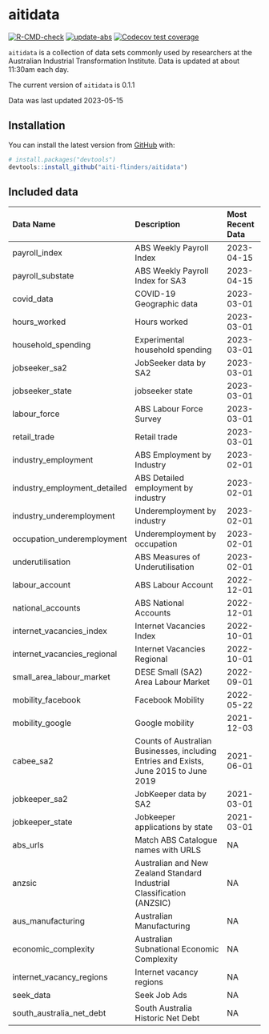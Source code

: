 
<!-- README.md is generated from README.Rmd. Please edit that file -->

# aitidata

<!-- badges: start -->

[![R-CMD-check](https://github.com/aiti-flinders/aitidata/actions/workflows/R-CMD-check.yaml/badge.svg?branch=data_prep)](https://github.com/aiti-flinders/aitidata/actions/workflows/R-CMD-check.yaml)
[![update-abs](https://github.com/aiti-flinders/aitidata/workflows/update-abs/badge.svg)](https://github.com/aiti-flinders/aitidata/actions)
[![Codecov test
coverage](https://codecov.io/gh/aiti-flinders/aitidata/branch/master/graph/badge.svg)](https://app.codecov.io/gh/aiti-flinders/aitidata?branch=master)
<!-- badges: end -->

`aitidata` is a collection of data sets commonly used by researchers at
the Australian Industrial Transformation Institute. Data is updated at
about 11:30am each day.

The current version of `aitidata` is 0.1.1

Data was last updated 2023-05-15

## Installation

You can install the latest version from [GitHub](https://github.com/)
with:

``` r
# install.packages("devtools")
devtools::install_github("aiti-flinders/aitidata")
```

## Included data

| Data Name                    | Description                                                                           | Most Recent Data |
|:-----------------------------|:--------------------------------------------------------------------------------------|:-----------------|
| payroll_index                | ABS Weekly Payroll Index                                                              | 2023-04-15       |
| payroll_substate             | ABS Weekly Payroll Index for SA3                                                      | 2023-04-15       |
| covid_data                   | COVID-19 Geographic data                                                              | 2023-03-01       |
| hours_worked                 | Hours worked                                                                          | 2023-03-01       |
| household_spending           | Experimental household spending                                                       | 2023-03-01       |
| jobseeker_sa2                | JobSeeker data by SA2                                                                 | 2023-03-01       |
| jobseeker_state              | jobseeker state                                                                       | 2023-03-01       |
| labour_force                 | ABS Labour Force Survey                                                               | 2023-03-01       |
| retail_trade                 | Retail trade                                                                          | 2023-03-01       |
| industry_employment          | ABS Employment by Industry                                                            | 2023-02-01       |
| industry_employment_detailed | ABS Detailed employment by industry                                                   | 2023-02-01       |
| industry_underemployment     | Underemployment by industry                                                           | 2023-02-01       |
| occupation_underemployment   | Underemployment by occupation                                                         | 2023-02-01       |
| underutilisation             | ABS Measures of Underutilisation                                                      | 2023-02-01       |
| labour_account               | ABS Labour Account                                                                    | 2022-12-01       |
| national_accounts            | ABS National Accounts                                                                 | 2022-12-01       |
| internet_vacancies_index     | Internet Vacancies Index                                                              | 2022-10-01       |
| internet_vacancies_regional  | Internet Vacancies Regional                                                           | 2022-10-01       |
| small_area_labour_market     | DESE Small (SA2) Area Labour Market                                                   | 2022-09-01       |
| mobility_facebook            | Facebook Mobility                                                                     | 2022-05-22       |
| mobility_google              | Google mobility                                                                       | 2021-12-03       |
| cabee_sa2                    | Counts of Australian Businesses, including Entries and Exists, June 2015 to June 2019 | 2021-06-01       |
| jobkeeper_sa2                | JobKeeper data by SA2                                                                 | 2021-03-01       |
| jobkeeper_state              | Jobkeeper applications by state                                                       | 2021-03-01       |
| abs_urls                     | Match ABS Catalogue names with URLS                                                   | NA               |
| anzsic                       | Australian and New Zealand Standard Industrial Classification (ANZSIC)                | NA               |
| aus_manufacturing            | Australian Manufacturing                                                              | NA               |
| economic_complexity          | Australian Subnational Economic Complexity                                            | NA               |
| internet_vacancy_regions     | Internet vacancy regions                                                              | NA               |
| seek_data                    | Seek Job Ads                                                                          | NA               |
| south_australia_net_debt     | South Australia Historic Net Debt                                                     | NA               |

